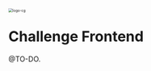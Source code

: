 <img src="https://img.carteiraglobal.com/logo-cg.png" alt="logo-cg" style="zoom:50%;float:left;" />



# Challenge Frontend

@TO-DO.

